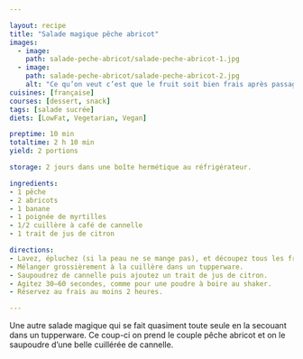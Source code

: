 ```yaml
---

layout: recipe
title: "Salade magique pêche abricot"
images:
  - image:
    path: salade-peche-abricot/salade-peche-abricot-1.jpg
  - image:
    path: salade-peche-abricot/salade-peche-abricot-2.jpg
    alt: "Ce qu’on veut c’est que le fruit soit bien frais après passage au frigo, et qu’il dégouline de son propre jus." 
cuisines: [française]
courses: [dessert, snack]
tags: [salade sucrée]
diets: [LowFat, Vegetarian, Vegan]

preptime: 10 min
totaltime: 2 h 10 min
yield: 2 portions

storage: 2 jours dans une boîte hermétique au réfrigérateur.

ingredients:
- 1 pêche
- 2 abricots
- 1 banane
- 1 poignée de myrtilles
- 1/2 cuillère à café de cannelle
- 1 trait de jus de citron

directions:
- Lavez, épluchez (si la peau ne se mange pas), et découpez tous les fruits en tranches, en quartiers ou en dés.
- Mélanger grossièrement à la cuillère dans un tupperware. 
- Saupoudrez de cannelle puis ajoutez un trait de jus de citron. 
- Agitez 30–60 secondes, comme pour une poudre à boire au shaker. 
- Réservez au frais au moins 2 heures.

---
```


Une autre salade magique qui se fait quasiment toute seule en la secouant dans un tupperware. Ce coup-ci on prend le couple pêche abricot et on le saupoudre d’une belle cuillérée de cannelle.
